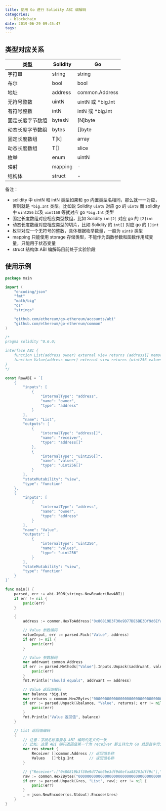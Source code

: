 ```yaml
---
title: 使用 Go 进行 Solidity ABI 编解码
categories:
  - blockchain
date: 2019-06-29 09:45:47
tags:
---
```


## 类型对应关系

| 类型             | Solidity | Go                 |
| ---------------- | -------- | ------------------ |
| 字符串           | string   | string             |
| 布尔             | bool     | bool               |
| 地址             | address  | common.Address     |
| 无符号整数       | uintN    | uintN 或 \*big.Int |
| 有符号整数       | intN     | intN 或 \*big.Int  |
| 固定长度字节数组 | bytesN   | [N]byte            |
| 动态长度字节数组 | bytes    | []byte             |
| 固定长度数组     | T[k]     | array              |
| 动态长度数组     | T[]      | slice              |
| 枚举             | enum     | uintN              |
| 映射             | mapping  | -                  |
| 结构体           | struct   | -                  |

备注：

- solidity 中 uintN 和 intN 类型如果和 go 内置类型名相同，那么就一一对应，否则就是 `*big.Int` 类型。比如说 Solidity `uint8` 对应 go 的 `uint8` 而 solidity 中 `uint256` 以及 `uint160` 等就对应 go `*big.Int` 类型
- 固定长度数组对应相应类型数组，比如 Solidity `int[2]` 对应 go 的 `[2]int`
- 动态长度数组对应相应类型的切片，比如 Solidity 的 `int[]` 对应 go 的 `[]int`
- 枚举对应一个无符号的整数，具体根据枚举数量，一般为 `uint8` 类型
- mapping 只能使用 storage 存储类型，不能作为函数参数和函数作用域变量，只能用于状态变量
- struct 结构体 ABI 编解码目前处于实验阶段

## 使用示例

```go
package main

import (
	"encoding/json"
	"fmt"
	"math/big"
	"os"
	"strings"

	"github.com/ethereum/go-ethereum/accounts/abi"
	"github.com/ethereum/go-ethereum/common"
)

/*
pragma solidity ^0.6.0;

interface ABI {
    function List(address owner) external view returns (address[] memory receiver, uint256[] memory values);
    function Value(address owner) external view returns (uint256 values);
}
*/

const RawABI = `[
	{
		"inputs": [
			{
				"internalType": "address",
				"name": "owner",
				"type": "address"
			}
		],
		"name": "List",
		"outputs": [
			{
				"internalType": "address[]",
				"name": "receiver",
				"type": "address[]"
			},
			{
				"internalType": "uint256[]",
				"name": "values",
				"type": "uint256[]"
			}
		],
		"stateMutability": "view",
		"type": "function"
	},
	{
		"inputs": [
			{
				"internalType": "address",
				"name": "owner",
				"type": "address"
			}
		],
		"name": "Value",
		"outputs": [
			{
				"internalType": "uint256",
				"name": "values",
				"type": "uint256"
			}
		],
		"stateMutability": "view",
		"type": "function"
	}
]`

func main() {
	parsed, err := abi.JSON(strings.NewReader(RawABI))
	if err != nil {
		panic(err)
	}

	{
		address := common.HexToAddress("0x80819B3F30e9D77DE6BE3Df9d6EfaA88261DfF9c")

		// Value 参数编码
		valueInput, err := parsed.Pack("Value", address)
		if err != nil {
			panic(err)
		}

		// Value 参数解码
		var addrwant common.Address
		if err := parsed.Methods["Value"].Inputs.Unpack(&addrwant, valueInput[4:]); err != nil {
			panic(err)
		}
		fmt.Println("should equals", addrwant == address)

		// Value 返回值解码
		var balance *big.Int
		var returns = common.Hex2Bytes("0000000000000000000000000000000000000000000000000000000005f5e100")
		if err := parsed.Unpack(&balance, "Value", returns); err != nil {
			panic(err)
		}
		fmt.Println("Value 返回值", balance)
	}

	// List 返回值编码
	{
		// 注意：字段名称需要与 ABI 编码的定义的一致
		// 比如，这里 ABI 编码返回值第一个为 receiver 那么转化为 Go 就是首字母大写的 Receiver
		var res struct {
			Receiver []common.Address // 返回值名称
			Values   []*big.Int       // 返回值名称
		}

		// {"Receiver":["0x80819b3f30e9d77de6be3df9d6efaa88261dff9c"],"Values":[10]}
		raw := common.Hex2Bytes("00000000000000000000000000000000000000000000000000000000000000400000000000000000000000000000000000000000000000000000000000000080000000000000000000000000000000000000000000000000000000000000000100000000000000000000000080819b3f30e9d77de6be3df9d6efaa88261dff9c0000000000000000000000000000000000000000000000000000000000000001000000000000000000000000000000000000000000000000000000000000000a")
		if err := parsed.Unpack(&res, "List", raw); err != nil {
			panic(err)
		}
		_ = json.NewEncoder(os.Stdout).Encode(&res)
	}
}
```
